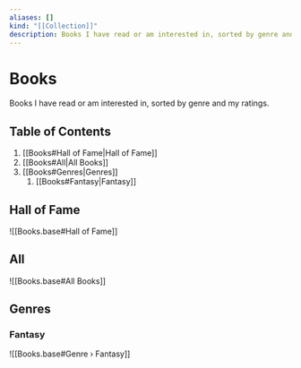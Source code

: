 ```yaml
---
aliases: []
kind: "[[Collection]]"
description: Books I have read or am interested in, sorted by genre and my ratings.
---
```

# Books
Books I have read or am interested in, sorted by genre and my ratings.

## Table of Contents
1. [[Books#Hall of Fame|Hall of Fame]]
2. [[Books#All|All Books]]
3. [[Books#Genres|Genres]]
	1. [[Books#Fantasy|Fantasy]]

## Hall of Fame
![[Books.base#Hall of Fame]]

## All
![[Books.base#All Books]]

## Genres

### Fantasy
![[Books.base#Genre › Fantasy]]
